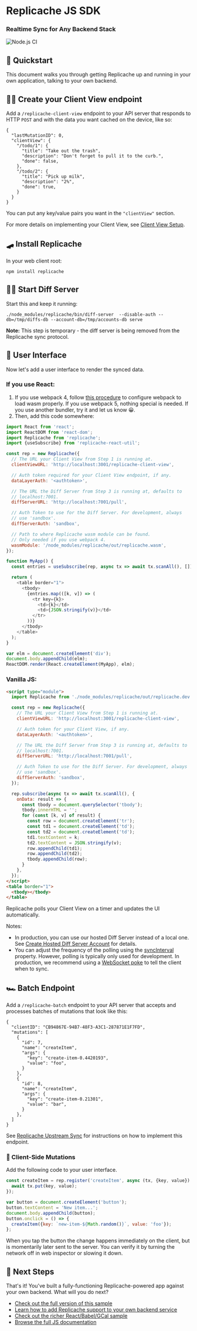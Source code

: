 # Replicache JS SDK

### Realtime Sync for Any Backend Stack

![Node.js CI](https://github.com/rocicorp/replicache-sdk-js/workflows/Node.js%20CI/badge.svg)

## 👋 Quickstart

This document walks you through getting Replicache up and running in your own application, talking to your own backend.

## 🏃‍♂️ Create your Client View endpoint

Add a `/replicache-client-view` endpoint to your API server that responds to HTTP `POST` and with the data you want cached on the device, like so:

```
{
  "lastMutationID": 0,
  "clientView": {
    "/todo/1": {
      "title": "Take out the trash",
      "description": "Don't forget to pull it to the curb.",
      "done": false,
    },
    "/todo/2": {
      "title": "Pick up milk",
      "description": "2%",
      "done": true,
    }
  }
}
```

You can put any key/value pairs you want in the `"clientView"` section.

For more details on implementing your Client View, see [Client View Setup](https://github.com/rocicorp/replicache/blob/main/SERVER_SETUP.md#step-1-downstream-sync).

## 🛹 Install Replicache

In your web client root:

```
npm install replicache
```

## 🚴‍♂️ Start Diff Server

Start this and keep it running:

```
./node_modules/replicache/bin/diff-server  --disable-auth --db=/tmp/diffs-db --account-db=/tmp/accounts-db serve
```

**Note:** This step is temporary - the diff server is being removed from the Replicache sync protocol.

## 🚗 User Interface

Now let's add a user interface to render the synced data.

### If you use React:

1. If you use webpack 4, follow [this procedure](./webpack4-setup.md) to configure webpack to load wasm properly. If you use webpack 5, nothing special is needed. If you use another bundler, try it and let us know 😀.
2. Then, add this code somewhere:

```js
import React from 'react';
import ReactDOM from 'react-dom';
import Replicache from 'replicache';
import {useSubscribe} from 'replicache-react-util';

const rep = new Replicache({
  // The URL your Client View from Step 1 is running at.
  clientViewURL: 'http://localhost:3001/replicache-client-view',

  // Auth token required for your Client View endpoint, if any.
  dataLayerAuth: '<authtoken>',

  // The URL the Diff Server from Step 3 is running at, defaults to
  // localhost:7001.
  diffServerURL: 'http://localhost:7001/pull',

  // Auth Token to use for the Diff Server. For development, always
  // use 'sandbox'.
  diffServerAuth: 'sandbox',

  // Path to where Replicache wasm module can be found.
  // Only needed if you use webpack 4.
  wasmModule: '/node_modules/replicache/out/replicache.wasm',
});

function MyApp() {
  const entries = useSubscribe(rep, async tx => await tx.scanAll(), []);

  return (
    <table border="1">
      <tbody>
        {entries.map(([k, v]) => (
          <tr key={k}>
            <td>{k}</td>
            <td>{JSON.stringify(v)}</td>
          </tr>
        ))}
      </tbody>
    </table>
  );
}

var elm = document.createElement('div');
document.body.appendChild(elm);
ReactDOM.render(React.createElement(MyApp), elm);
```

### Vanilla JS:

```html
<script type="module">
  import Replicache from './node_modules/replicache/out/replicache.dev.js';

  const rep = new Replicache({
    // The URL your Client View from Step 1 is running at.
    clientViewURL: 'http://localhost:3001/replicache-client-view',

    // Auth token for your Client View, if any.
    dataLayerAuth: '<authtoken>',

    // The URL the Diff Server from Step 3 is running at, defaults to
    // localhost:7001.
    diffServerURL: 'http://localhost:7001/pull',

    // Auth Token to use for the Diff Server. For development, always
    // use 'sandbox'.
    diffServerAuth: 'sandbox',
  });

  rep.subscribe(async tx => await tx.scanAll(), {
    onData: result => {
      const tbody = document.querySelector('tbody');
      tbody.innerHTML = '';
      for (const [k, v] of result) {
        const row = document.createElement('tr');
        const td1 = document.createElement('td');
        const td2 = document.createElement('td');
        td1.textContent = k;
        td2.textContent = JSON.stringify(v);
        row.appendChild(td1);
        row.appendChild(td2);
        tbody.appendChild(row);
      }
    },
  });
</script>
<table border="1">
  <tbody></tbody>
</table>
```

Replicache polls your Client View on a timer and updates the UI automatically.

Notes:

- In production, you can use our hosted Diff Server instead of a local one. See [Create Hosted Diff Server Account](https://github.com/rocicorp/replicache/blob/main/SERVER_SETUP.md#if-your-client-view-is-publicly-accessible) for details.
- You can adjust the frequency of the polling using the [syncInterval](https://js.replicache.dev/interfaces/replicacheoptions.html#syncinterval) property. However, polling is typically only used for development. In production, we recommend using a [WebSocket poke](TODO) to tell the client when to sync.

## 🏎 Batch Endpoint

Add a `/replicache-batch` endpoint to your API server that accepts and processes batches of mutations that look like this:

```
{
  "clientID": "CB94867E-94B7-48F3-A3C1-287871E1F7FD",
  "mutations": [
    {
      "id": 7,
      "name": "createItem",
      "args": {
        "key": "create-item-0.4420193",
        "value": "foo",
      }
    },
    {
      "id": 8,
      "name": "createItem",
      "args": {
        "key": "create-item-0.21301",
        "value": "bar",
      }
    },
  ]
}
```

See [Replicache Upstream Sync](https://github.com/rocicorp/replicache/blob/main/SERVER_SETUP.md#step-4-upstream-sync) for instructions on how to implement this endpoint.

### 🛫 Client-Side Mutations

Add the following code to your user interface.

```js
const createItem = rep.register('createItem', async (tx, {key, value}) => {
  await tx.put(key, value);
});

var button = document.createElement('button');
button.textContent = 'New item...';
document.body.appendChild(button);
button.onclick = () => {
  createItem({key: `new-item-${Math.random()}`, value: 'foo'});
};
```

When you tap the button the change happens immediately on the client, but is
momentarily later sent to the server. You can verify it by turning the network
off in web inspector or slowing it down.

## 🚀 Next Steps

That's it! You've built a fully-functioning Replicache-powered app against your own backend. What will you do next?

- [Check out the full version of this sample](https://github.com/rocicorp/replicache-sdk-js/tree/main/sample/lit-todo)
- [Learn how to add Replicache support to your own backend service](https://github.com/rocicorp/replicache/blob/main/SERVER_SETUP.md)
- [Check out the richer React/Babel/GCal sample](https://github.com/rocicorp/replicache-sdk-js/tree/main/sample/cal)
- [Browse the full JS documentation](https://replicache-sdk-js.now.sh/)

